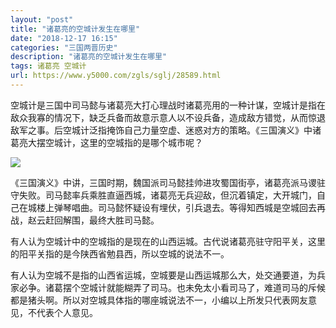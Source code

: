 ```yaml
---
layout: "post"
title: "诸葛亮的空城计发生在哪里"
date: "2018-12-17 16:15"
categories: "三国两晋历史"
description: "诸葛亮的空城计发生在哪里"
tags: 诸葛亮 空城计
url: https://www.y5000.com/zgls/sglj/28589.html
---
```






空城计是三国中司马懿与诸葛亮大打心理战时诸葛亮用的一种计谋，空城计是指在敌众我寡的情况下，缺乏兵备而故意示意人以不设兵备，造成敌方错觉，从而惊退敌军之事。后空城计泛指掩饰自己力量空虚、迷惑对方的策略。《三国演义》中诸葛亮大摆空城计，这里的空城指的是哪个城市呢？

![](https://img.y5000.com/uploads/allimg/180209/8-1P209152F3644.jpg)

《三国演义》中讲，三国时期，魏国派司马懿挂帅进攻蜀国街亭，诸葛亮派马谡驻守失败。司马懿率兵乘胜直逼西城，诸葛亮无兵迎敌，但沉着镇定，大开城门，自己在城楼上弹琴唱曲。司马懿怀疑设有埋伏，引兵退去。等得知西城是空城回去再战，赵云赶回解围，最终大胜司马懿。

有人认为空城计中的空城指的是现在的山西运城。古代说诸葛亮驻守阳平关，这里的阳平关指的是今陕西省勉县西，所以空城的说法不一。

有人认为空城不是指的山西省运城，空城要是山西运城那么大，处交通要道，为兵家必争。诸葛摆个空城计就能糊弄了司马。也未免太小看司马了，难道司马的斥候都是猪头啊。所以对空城具体指的哪座城说法不一，小编以上所发只代表网友意见，不代表个人意见。
